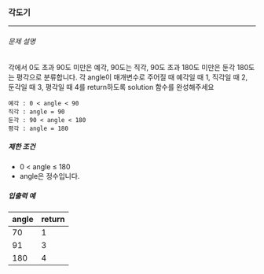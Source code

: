### 각도기
***

###### 문제 설명

각에서 0도 초과 90도 미만은 예각, 90도는 직각, 90도 초과 180도 미만은 둔각 180도는 평각으로 분류합니다. 각 angle이 매개변수로 주어질 때 예각일 때 1, 직각일 때 2, 둔각일 때 3, 평각일 때 4를 return하도록 solution 함수를 완성해주세요

```
예각 : 0 < angle < 90
직각 : angle = 90
둔각 : 90 < angle < 180
평각 : angle = 180
```

##### 제한 조건

- 0 < angle ≤ 180
- angle은 정수입니다.

##### 입출력 예

| angle    | return    | 
| :--- | :--- | 
| 70   | 1   | 
| 91   | 3   | 
| 180    | 4 | 
